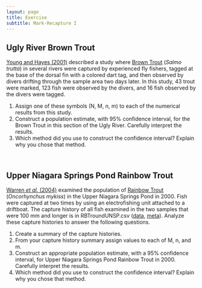 ```yaml
---
layout: page
title: Exercise
subtitle: Mark-Recapture I
---
```


## Ugly River Brown Trout
[Young and Hayes (2001)](http://www.tandfonline.com/doi/pdf/10.1080/00288330.2001.9516997) described a study where [Brown Trout](https://en.wikipedia.org/wiki/Brown_trout) (*Salmo trutta*) in several rivers were captured by experienced fly fishers, tagged at the base of the dorsal fin with a colored dart tag, and then observed by divers drifting through the sample area two days later. In this study, 43 trout were marked, 123 fish were observed by the divers, and 16 fish observed by the divers were tagged.

1. Assign one of these symbols (N, M, n, m) to each of the numerical results from this study.
1. Construct a population estimate, with 95% confidence interval, for the Brown Trout in this section of the Ugly River. Carefully interpret the results.
1. Which method did you use to construct the confidence interval? Explain why you chose that method.

&nbsp;

## Upper Niagara Springs Pond Rainbow Trout
[Warren *et al.* (2004)](https://collaboration.idfg.idaho.gov/FisheriesTechnicalReports/Mgt04-04Warren2001%20Regional%20Fisheries%20Management%20Investigations%20Magic%20Valley%20Region.pdf) examined the population of [Rainbow Trout](https://en.wikipedia.org/wiki/Rainbow_trout) (*Oncorhynchus mykiss*) in the Upper Niagara Springs Pond in 2000. Fish were captured at two times by using an electrofishing unit attached to a driftboat. The capture history of all fish examined in the two samples that were 100 mm and longer is in RBTroundUNSP.csv ([data](https://raw.githubusercontent.com/droglenc/FSAdata/master/data-raw/RBTroutUNSP.csv), [meta](http://derekogle.com/fishR/data/data-html/RBTroutUNSP.html)). Analyze these capture histories to answer the following questions.

1. Create a summary of the capture histories.
1. From your capture history summary assign values to each of M, n, and m.
1. Construct an appropriate population estimate, with a 95% confidence interval, for Upper Niagara Springs Pond Rainbow Trout in 2000. Carefully interpret the results.
1. Which method did you use to construct the confidence interval? Explain why you chose that method.
